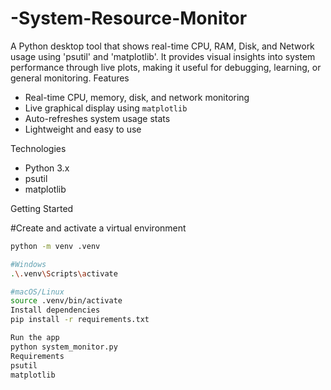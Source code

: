 # -System-Resource-Monitor
A Python desktop tool that shows real-time CPU, RAM, Disk, and Network usage using 'psutil' and 'matplotlib'.  It provides visual insights into system performance through live plots, making it useful for debugging, learning, or general monitoring.
 Features
- Real-time CPU, memory, disk, and network monitoring
- Live graphical display using `matplotlib`
- Auto-refreshes system usage stats
- Lightweight and easy to use

Technologies
- Python 3.x
- psutil
- matplotlib

Getting Started

#Create and activate a virtual environment
```bash
python -m venv .venv

#Windows
.\.venv\Scripts\activate

#macOS/Linux
source .venv/bin/activate
Install dependencies
pip install -r requirements.txt

Run the app
python system_monitor.py
Requirements
psutil
matplotlib
